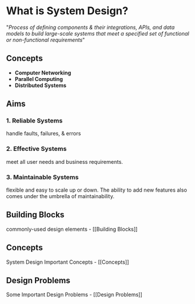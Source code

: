 # What is System Design?
"*Process of defining components & their integrations, APIs, and data models to build large-scale systems that meet a specified set of functional or non-functional requirements*"
## Concepts
- **Computer Networking**
- **Parallel Computing**
- **Distributed Systems**

## Aims 
### **1. Reliable Systems**
handle faults, failures, & errors
### **2. Effective Systems**
meet all user needs and business requirements.
### **3. Maintainable Systems**
flexible and easy to scale up or down. The ability to add new features also comes under the umbrella of maintainability.

## Building Blocks
commonly-used design elements - [[Building Blocks]]

## **Concepts**
System Design Important Concepts - [[Concepts]]

## Design Problems
Some Important Design Problems - [[Design Problems]]
